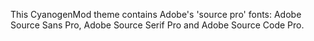 This CyanogenMod theme contains Adobe's 'source pro' fonts: Adobe Source Sans Pro, Adobe Source Serif Pro and Adobe Source Code Pro.
